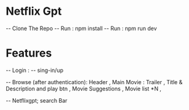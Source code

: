 # Netflix Gpt

-- Clone The Repo
-- Run : npm install
-- Run : npm run dev

# Features
-- Login :
 -- sing-in/up

-- Browse (after authentication): Header , Main Movie : Trailer , Title & Description and play btn , Movie Suggestions , Movie list *N ,

-- Netflixgpt;
search Bar